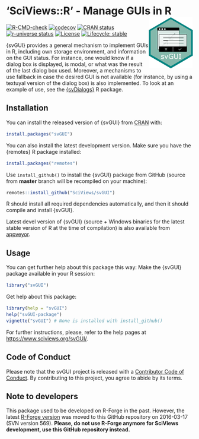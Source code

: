 
<!-- README.md is generated from README.Rmd. Please edit that file -->

# ‘SciViews::R’ - Manage GUIs in R <a href="https://www.sciviews.org/svGUI"><img src="man/figures/logo.png" align="right" height="138" /></a>

<!-- badges: start -->

[![R-CMD-check](https://github.com/SciViews/svGUI/actions/workflows/R-CMD-check.yaml/badge.svg)](https://github.com/SciViews/svGUI/actions/workflows/R-CMD-check.yaml)
[![codecov](https://codecov.io/gh/SciViews/svGUI/graph/badge.svg?token=WelFeHTmy7)](https://codecov.io/gh/SciViews/svGUI)
[![CRAN
status](https://www.r-pkg.org/badges/version/svGUI)](https://cran.r-project.org/package=svGUI)
[![r-universe
status](https://sciviews.r-universe.dev/badges/svGUI)](https://sciviews.r-universe.dev/svGUI)
[![License](https://img.shields.io/badge/license-GPL-blue.svg)](https://www.gnu.org/licenses/gpl-2.0.html)
[![Lifecycle:
stable](https://img.shields.io/badge/lifecycle-stable-brightgreen.svg)](https://www.tidyverse.org/lifecycle/#stable)
<!-- badges: end -->

{svGUI} provides a general mechanism to implement GUIs in R, including
own storage environment, and information on the GUI status. For
instance, one would know if a dialog box is displayed, is modal, or what
was the result of the last dialog box used. Moreover, a mechanisms to
use fallback in case the desired GUI is not available (for instance, by
using a textuyal version of the dialog box) is also implemented. To look
at an example of use, see the
[{svDialogs}](https://github.com/SciViews/svDialogs) R package.

## Installation

You can install the released version of {svGUI} from
[CRAN](https://CRAN.R-project.org) with:

``` r
install.packages("svGUI")
```

You can also install the latest development version. Make sure you have
the {remotes} R package installed:

``` r
install.packages("remotes")
```

Use `install_github()` to install the {svGUI} package from GitHub
(source from **master** branch will be recompiled on your machine):

``` r
remotes::install_github("SciViews/svGUI")
```

R should install all required dependencies automatically, and then it
should compile and install {svGUI}.

Latest devel version of {svGUI} (source + Windows binaries for the
latest stable version of R at the time of compilation) is also available
from
[appveyor](https://ci.appveyor.com/project/phgrosjean/svGUI/build/artifacts).

## Usage

You can get further help about this package this way: Make the {svGUI}
package available in your R session:

``` r
library("svGUI")
```

Get help about this package:

``` r
library(help = "svGUI")
help("svGUI-package")
vignette("svGUI") # None is installed with install_github()
```

For further instructions, please, refer to the help pages at
<https://www.sciviews.org/svGUI/>.

## Code of Conduct

Please note that the svGUI project is released with a [Contributor Code
of
Conduct](https://contributor-covenant.org/version/2/0/CODE_OF_CONDUCT.html).
By contributing to this project, you agree to abide by its terms.

## Note to developers

This package used to be developed on R-Forge in the past. However, the
latest [R-Forge
version](https://r-forge.r-project.org/projects/sciviews/) was moved to
this GitHub repository on 2016-03-17 (SVN version 569). **Please, do not
use R-Forge anymore for SciViews development, use this GitHub repository
instead.**
